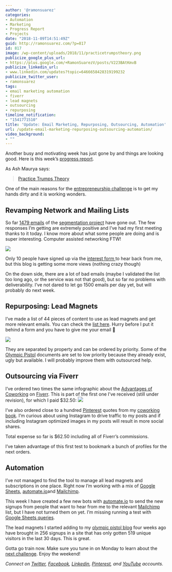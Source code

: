 ```yaml
---
author: '@ramonsuarez'
categories:
- Automation
- Marketing
- Progress Report
- Projects
date: "2018-11-09T14:51:49Z"
guid: http://ramonsuarez.com/?p=817
id: 817
image: /wp-content/uploads/2018/11/practicetrumpstheory.png
publicize_google_plus_url:
- https://plus.google.com/+RamonSuarezV/posts/V223BAtKmvB
publicize_linkedin_url:
- www.linkedin.com/updates?topic=6466658428319199232
publicize_twitter_user:
- ramonsuarez
tags:
- email marketing automation
- fiverr
- lead magnets
- outsourcing
- repurposing
timeline_notification:
- "1541771510"
title: 'Update: Email Marketing, Repurposing, Outsourcing, Automation'
url: /update-email-marketing-repurposing-outsourcing-automation/
video_background:
- ""
---
```


Another busy and motivating week has just gone by and things are looking good. Here is this week’s [progress report](https://ramonsuarez.com/category/projects/progress-report/).

As Ash Maurya says:

> [Practice Trumps Theory](https://twitter.com/ashmaurya/status/877724575387324416)

One of the main reasons for the [entrepreneurship challenge](http://ramonsuarez.com/launching-at-least-one-project-every-month-my-entrepreneurship-learning-challenge/) is to get my hands dirty and it is working wonders.

## Revamping Network and Mailing Lists

So far [1479 emails](http://ramonsuarez.com/the-email-segmentation-campaign-is-rolling/) of the [segmentation project](http://ramonsuarez.com/dipping-my-toes-into-email-marketing-automation/) have gone out. The few responses I’m getting are extremely positive and I’ve had my first meeting thanks to it today. I know more about what some people are doing and is super interesting. Computer assisted networking FTW!

![](https://ramonsuarez.com/wp-content/uploads/2018/11/giphy-1.gif)

Only 10 people have signed up via the [interest form ](http://ramonsuarez.com/do-you-want-to-hear-from-me/)to hear back from me, but this blog is getting some more views (nothing crazy though)

On the down side, there are a lot of bad emails (maybe I validated the list too long ago, or the service was not that good), but so far no problems with deliverability. I’ve not dared to let go 1500 emails per day yet, but will probably do next week.

## Repurposing: Lead Magnets

I’ve made a list of 44 pieces of content to use as lead magnets and get more relevant emails. You can check the [list here](https://ramonsuarez.com/category/projects/progress-report/). Hurry before I put it behind a form and you have to give me your email 🙂

![](https://ramonsuarez.com/wp-content/uploads/2018/11/teaser-lead-magnets-challenge-1024x369.png)

They are separated by property and can be ordered by priority. Some of the [Olympic Pistol](https://www.olympicpistol.com) documents are set to low priority because they already exist, ugly but available. I will probably improve them with outsourced help.

## Outsourcing via Fiverr

I’ve ordered two times the same infographic about the [Advantages of Coworking](https://www.coworkinghandbook.com/advantages-benefits-coworking-list/) on [Fiverr](http://www.fiverr.com/s2/6024be1e4a). This is part of the first one I’ve received (still under revision), for which I paid $32.50: ![](https://ramonsuarez.com/wp-content/uploads/2018/11/teaser-advantages-coworking-handbook-1024x394.png)

I’ve also ordered close to a hundred [Pinterest](https://pin.it/kcxsdnuxjohdmi) quotes from my [coworking book](https://www.coworkinghandbook.com/). I’m curious about using Instagram to drive traffic to my posts and if including Instagram optimized images in my posts will result in more social shares.

Total expense so far is $62.50 including all of Fiverr’s commissions.

I’ve taken advantage of this first test to bookmark a bunch of profiles for the next orders.

## Automation

I’ve not managed to find the tool to manage all lead magnets and subscriptions in one place. Right now I’m working with a mix of [Google Sheets](https://docs.google.com/spreadsheets/), [ automate.io](https://automate.io)and [Mailchimp](http://eepurl.com/dM3QvU).

This week I have created a few new bots with [automate.io](https://automate.io) to send the new signups from people that want to hear from me to the relevant [Mailchimp](http://eepurl.com/dM3QvU) list, but I have not turned them on yet. I’m missing running a test with [Google Sheets queries](https://www.benlcollins.com/spreadsheets/google-sheets-query-sql/).

The lead magnets I started adding to my [olympic pistol blog](https://www.olympicpistol.com) four weeks ago have brought in 256 signups in a site that has only gotten 519 unique visitors in the last 30 days. This is great.

Gotta go train now. Make sure you tune in on Monday to learn about the [next challenge](http://ramonsuarez.com/challenge-projects/). Enjoy the weekend!

*Connect on [Twitter](https://twitter.com/ramonsuarez), [Facebook](https://www.facebook.com/ramonsuarezdotcom), [Linkedin](https://www.linkedin.com/in/ramonsuarez/), [Pinterest](https://www.pinterest.com/ramonsuarez/), and [YouTube](https://www.youtube.com/ramonsuarezv) accounts.*